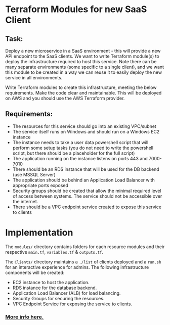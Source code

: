 # Terraform Modules for new SaaS Client

## Task:
Deploy a new microservice in a SaaS environment - this will provide a new API endpoint to the SaaS clients. We want to write Terraform module(s) to deploy the infrastructure required to host this service.
Note there can be many separate environments (some specific to a single client), and we want this module to be created in a way we can reuse it to easily deploy the new service in all environments.

Write Terraform modules to create this infrastructure, meeting the below requirements. Make the code clear and maintainable. This will be deployed on AWS and you should use the AWS Terraform provider.

## Requirements:
- The resources for this service should go into an existing VPC/subnet
- The service itself runs on Windows and should run on a Windows EC2 instance
- The instance needs to take a user data powershell script that will perform some setup tasks (you do not need to write the powershell script, but there should be a placeholder for the full script)
- The application running on the instance listens on ports 443 and 7000-7010
- There should be an RDS instance that will be used for the DB backend (use MSSQL Server)
- The application should be behind an Application Load Balancer with appropriate ports exposed
- Security groups should be created that allow the minimal required level of access between systems. The service should not be accessible over the internet.
- There should be a VPC endpoint service created to expose this service to clients

# Implementation
The `modules/` directory contains folders for each resource modules and their respective `main.tf`, `variables.tf` & `outputs.tf`.

The `Clients/` directory maintains a `./list` of clients deployed and a `run.sh` for an interactive experience for admins. The following infrastructure components will be created:

- EC2 instance to host the application.
- RDS instance for the database backend.
- Application Load Balancer (ALB) for load balancing.
- Security Groups for securing the resources.
- VPC Endpoint Service for exposing the service to clients.

### [More info here.](./Clients/README.md)
